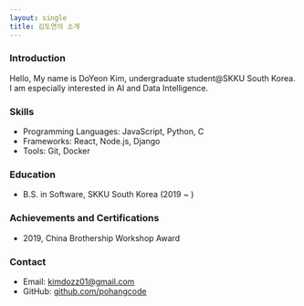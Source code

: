 ```yaml
---
layout: single
title: 김도연의 소개
---
```


### Introduction

Hello, My name is DoYeon Kim, undergraduate student@SKKU South Korea. I am especially interested in AI and Data Intelligence.

### Skills

- Programming Languages: JavaScript, Python, C
- Frameworks: React, Node.js, Django
- Tools: Git, Docker

### Education

- B.S. in Software, SKKU South Korea (2019 ~ )

### Achievements and Certifications

- 2019, China Brothership Workshop Award

### Contact

- Email: kimdozz01@gmail.com
- GitHub: [github.com/pohangcode](http://github.com/pohangcode)
